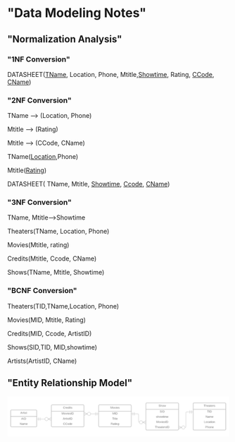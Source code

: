 # "Data Modeling Notes"

## "Normalization Analysis"

### "1NF Conversion"
DATASHEET(<u>TName</u>, Location, Phone, Mtitle,<u>Showtime</u>, Rating, <u>CCode</u>, <u>CName</u>)

### "2NF Conversion"
TName --> (Location, Phone)

Mtitle --> (Rating)

Mtitle --> (CCode, CName)

TName(<u>Location</u>,Phone)

Mtitle(<u>Rating</u>)

DATASHEET( TName, Mtitle, <u>Showtime</u>, <u>Ccode</u>, <u>CName</u>)


### "3NF Conversion"
TName, Mtitle-->Showtime

Theaters(TName, Location, Phone)

Movies(Mtitle, rating)

Credits(Mtitle, Ccode, CName)

Shows(TName, Mtitle, Showtime)


### "BCNF Conversion"

Theaters(TID,TName,Location, Phone)

Movies(MID, Mtitle, Rating)

Credits(MID, Ccode, ArtistID)

Shows(SID,TID, MID,showtime)

Artists(ArtistID, CName)

## "Entity Relationship Model"
![Image of ERD](MoviesTonightERD.png)
